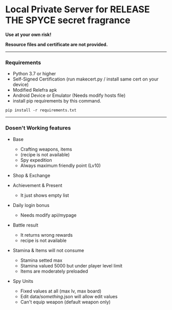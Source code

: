 # Local Private Server for RELEASE THE SPYCE secret fragrance

**Use at your own risk!**

**Resource files and certificate are not provided.**

---

### Requirements

- Python 3.7 or higher
- Self-Signed Certification (run makecert.py / install same cert on your device)
- Modified Relefra apk
- Android Device or Emulator (Needs modify hosts file)
- install pip requirements by this command. 
```
pip install -r requirements.txt
```

---

### Dosen't Working features

- Base
  + Crafting weapons, items
  + (recipe is not available)
  + Spy expedition
  + Always maximum friendly point (Lv10)

- Shop & Exchange

- Achievement & Present
  + It just shows empty list

- Daily login bonus
  + Needs modify api/mypage

- Battle result
  + It returns wrong rewards
  + recipe is not available

- Stamina & Items will not consume
  + Stamina setted max
  + Stamina valued 5000 but under player level limit
  + Items are moderately preloaded

- Spy Units
  + Fixed values at all (max lv, max board)
  + Edit data/_something_.json will allow edit values
  + Can't equip weapon (default weapon only)
